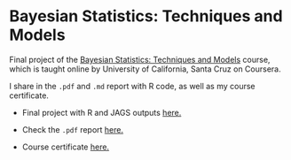 
Bayesian Statistics: Techniques and Models
================

Final project of the [Bayesian Statistics: Techniques and Models](https://www.coursera.org/learn/mcmc-bayesian-statistics) course, which is taught online by University of California, Santa Cruz on Coursera.

I share in the `.pdf` and `.md` report with R code, as well as my course certificate.

-   Final project with R and JAGS outputs [here.](https://github.com/saidejp/Bayesian_Statistics_Techniques/blob/master/final_project.md)

-  Check the `.pdf` report [here.](https://github.com/saidejp/Bayesian_Statistics_Techniques/blob/master/bayes_coursera_said.pdf)

-   Course certificate [here.](https://www.coursera.org/account/accomplishments/certificate/YAC9UW2VTDRL)

